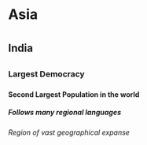 #  <h1>Asia<h1>
 <h2>India<h2>
 <h3>Largest Democracy<h3>
 <h4>Second Largest Population in the world<h4>
 <h5>Follows many regional languages<h5>
 <h6>Region of vast geographical expanse<h6>
